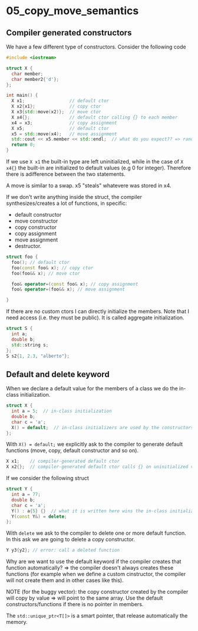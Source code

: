 # 05_copy_move_semantics

## Compiler generated constructors

We have a few different type of constructors. Consider the following code

```c++
#include <iostream>

struct X {
  char member;
  char member2{'d'};
};

int main() {
  X x1;                 // default ctor
  X x2{x1};             // copy ctor 
  X x3{std::move(x2)};  // move ctor
  X x4{};               // default ctor calling {} to each member
  x4 = x3;              // copy assignment
  X x5;                 // default ctor
  x5 = std::move(x4);   // move assignment
  std::cout << x5.member << std::endl;  // what do you expect?? => random value, because is the x1.member, which is uninitialized (add to {} x1 to see what happen)
  return 0;
}
```
If we use `X x1` the built-in type are left uninitialized, while in the case of `X x4{}` the built-in are initialized to default values (e.g 0 for integer). Therefore there is adifference between the two statements.  

A move is similar to a swap. x5 "steals" whatevere was stored in x4. 

If we don't write anything inside the struct, the compiler synthesizes/creates a lot of functions, in specific:

- default constructor
- move constructor
- copy constructor
- copy assignment 
- move assignment
- destructor.

```c++
struct foo {
  foo(); // default ctor
  foo(const foo& x); // copy ctor
  foo(foo&& x); // move ctor

  foo& operator=(const foo& x); // copy assignment
  foo& operator=(foo&& x); // move assignment

}
```

If there are no custom ctors I can directly initialize the members. Note that I need access (i.e. they must be public). It is called aggregate initialization.
```c++
struct S {
  int a;
  double b;
  std::string s;  
};
S s2{1, 2.3, "alberto"};  
```

## Default and delete keyword

When we declare a default value for the members of a class we do the in-class initialization.

```c++
struct X {
  int a = 5;  // in-class initialization
  double b;
  char c = 'a';
  X() = default;  // in-class initializers are used by the constructors
};
```

With `X() = default;` we explicitly ask to the compiler to generate default functions (move, copy, default constructor and so on).

```c++
X x1;    // compiler-generated default ctor
X x2{};  // compiler-generated default ctor calls {} on uninitialized vars
```

If we consider the following struct

```c++
struct Y {
  int a = 77;
  double b;
  char c = 'a';
  Y() : a{5} {}  // what it is written here wins the in-class initialization
  Y(const Y&) = delete;    
};
```

With `delete` we ask to the compiler to delete one or more default function. In this ask we are going to delete a copy constructor. 

```c++
Y y3{y2}; // error: call a deleted function
```
Why are we want to use the default keyword if the compiler creates that function automatically? => the compiler doesn't  always creates these functions (for example when we define a custom cinstructor, the compiler will not create them and in other cases like this). 

NOTE (for the buggy vector): the copy constructor created by the compiler will copy by value => will point to the same array. Use the default constructors/functions if there is no pointer in members. 

The `std::unique_ptr<T[]>` is a smart pointer, that release automatically the memory.  